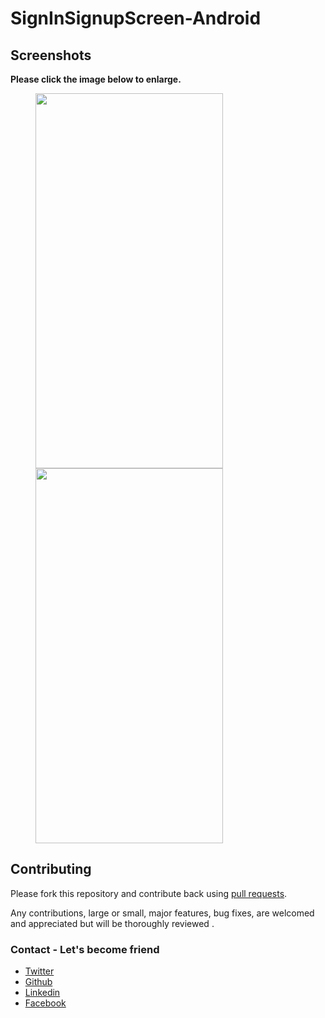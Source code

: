 # SignInSignupScreen-Android

## Screenshots

**Please click the image below to enlarge.**

<img src="https://github.com/Shashank02051997/SignInSignupScreen-Android/blob/master/Screenshot/Screenshot_20181001-210455.png" height="600" width="300" hspace="40"><img src="https://github.com/Shashank02051997/SignInSignupScreen-Android/blob/master/Screenshot/Screenshot_20181001-210459.png" height="600" width="300" hspace="40">

## Contributing

Please fork this repository and contribute back using
[pull requests](https://github.com/Shashank02051997/SignInSignupScreen-Android/pulls).

Any contributions, large or small, major features, bug fixes, are welcomed and appreciated
but will be thoroughly reviewed .

### Contact - Let's become friend
- [Twitter](https://twitter.com/shashank020597)
- [Github](https://github.com/Shashank02051997)
- [Linkedin](https://www.linkedin.com/in/shashank-singhal-a87729b5/)
- [Facebook](https://www.facebook.com/shashanksinghal02)
